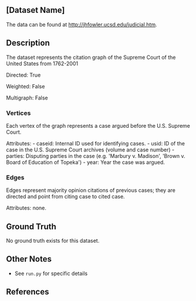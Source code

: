 ## [Dataset Name]
The data can be found at http://jhfowler.ucsd.edu/judicial.htm.

## Description
The dataset represents the citation graph of the Supreme Court of the United States from 1762-2001

Directed: True

Weighted: False

Multigraph: False

### Vertices 
Each vertex of the graph represents a case argued before the U.S. Supreme Court. 

Attributes:
    - caseid: Internal ID used for identifying cases.
    - usid: ID of the case in the U.S. Supreme Court archives (volume and case number)
    - parties: Disputing parties in the case (e.g. 'Marbury v. Madison', 'Brown v. Board of Education of Topeka')
    - year: Year the case was argued.

### Edges
Edges represent majority opinion citations of previous cases; they are directed and point from citing case to cited case.

Attributes: none.

## Ground Truth
No ground truth exists for this dataset.

## Other Notes
* See `run.py` for specific details

## References
